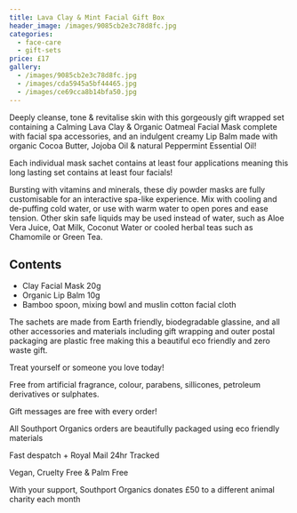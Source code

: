 ```yaml
---
title: Lava Clay & Mint Facial Gift Box
header_image: /images/9085cb2e3c78d8fc.jpg
categories:
  - face-care
  - gift-sets
price: £17
gallery:
  - /images/9085cb2e3c78d8fc.jpg
  - /images/cda5945a5bf44465.jpg
  - /images/ce69cca8b14bfa50.jpg
---
```

Deeply cleanse, tone & revitalise skin with this gorgeously gift wrapped set containing a Calming Lava Clay & Organic Oatmeal Facial Mask complete with facial spa accessories, and an indulgent creamy Lip Balm made with organic Cocoa Butter, Jojoba Oil & natural Peppermint Essential Oil!

Each individual mask sachet contains at least four applications meaning this long lasting set contains at least four facials!

Bursting with vitamins and minerals, these diy powder masks are fully customisable for an interactive spa-like experience. Mix with cooling and de-puffing cold water, or use with warm water to open pores and ease tension. Other skin safe liquids may be used instead of water, such as Aloe Vera Juice, Oat Milk, Coconut Water or cooled herbal teas such as Chamomile or Green Tea.

## Contents

- Clay Facial Mask 20g
- Organic Lip Balm 10g
- Bamboo spoon, mixing bowl and muslin cotton facial cloth

The sachets are made from Earth friendly, biodegradable glassine, and all other accessories and materials including gift wrapping and outer postal packaging are plastic free making this a beautiful eco friendly and zero waste gift.

Treat yourself or someone you love today!

Free from artificial fragrance, colour, parabens, sillicones, petroleum derivatives or sulphates.

Gift messages are free with every order!

All Southport Organics orders are beautifully packaged using eco friendly materials

Fast despatch + Royal Mail 24hr Tracked

Vegan, Cruelty Free & Palm Free

With your support, Southport Organics donates £50 to a different animal charity each month
